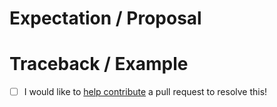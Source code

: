 <!-- Thanks for submitting an issue! Please describe the issue. -->

# Expectation / Proposal

# Traceback / Example

- [ ] I would like to [help contribute](https://prefecthq.github.io/prefect-build/#contributing) a pull request to resolve this!
